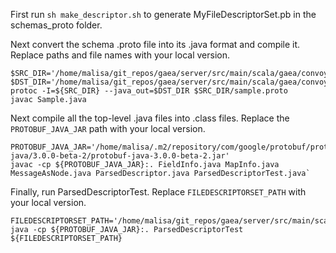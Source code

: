 First run `sh make_descriptor.sh` to generate MyFileDescriptorSet.pb in the schemas_proto folder.

Next convert the schema .proto file into its .java format and compile it. Replace paths and file names with your local version.
```
$SRC_DIR='/home/malisa/git_repos/gaea/server/src/main/scala/gaea/convoy/AutoIngestPractice/schemas_proto'
$DST_DIR='/home/malisa/git_repos/gaea/server/src/main/scala/gaea/convoy/AutoIngestPractice'
protoc -I=${SRC_DIR} --java_out=$DST_DIR $SRC_DIR/sample.proto
javac Sample.java
```

Next compile all the top-level .java files into .class files. Replace the `PROTOBUF_JAVA_JAR` path with your local version.
```
PROTOBUF_JAVA_JAR='/home/malisa/.m2/repository/com/google/protobuf/protobuf-java/3.0.0-beta-2/protobuf-java-3.0.0-beta-2.jar'
javac -cp ${PROTOBUF_JAVA_JAR}:. FieldInfo.java MapInfo.java MessageAsNode.java ParsedDescriptor.java ParsedDescriptorTest.java`
```

Finally, run ParsedDescriptorTest. Replace `FILEDESCRIPTORSET_PATH` with your local version.
```
FILEDESCRIPTORSET_PATH='/home/malisa/git_repos/gaea/server/src/main/scala/gaea/convoy/AutoIngestPractice/schemas_proto/MyFileDescriptorSet.pb'
java -cp ${PROTOBUF_JAVA_JAR}:. ParsedDescriptorTest ${FILEDESCRIPTORSET_PATH}
```